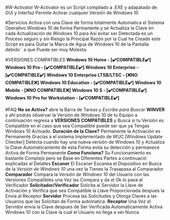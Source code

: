 #W-Activator
W-Activator es un Script compilado a .EXE y adapatado de GUI y Interfaz Permite Activar cualquier Versión de Windows 10

#Servicios
Activa con una Clave de forma totalmente Automatica el Sistema Operativo Windows 10
de forma Permanente y se Actualiza la Clave en cada Actualización de Windows 10 para 
Así evitar ser Detectada es un Proceso seguro y sin Riesgo la Principal Razón por la Cual
he Creado este Script es para Quitar la Marca de Agua de Windows 10 de la Pantalla debido¨
a que Puede ser muy Molesta.

#VERSIONES COMPATIBLES
__Windows 10 Home - [✔️COMPATIBLE✔️]__
__Windows 10 Pro - [✔️COMPATIBLE✔️]__
__Windows 10 Enterprise - [✔️COMPATIBLE✔️]__
__Windows 10 Enterprise LTSB/LTSC - [❌NO COMPATIBLE❌]__
__Windows 10 Education - [✔️COMPATIBLE✔️]__
__Windows 10 Mobile - [❌NO COMPATIBLE❌]__
__Windows 10 S - [✔️COMPATIBLE✔️]__
__Windows 10 Pro for Workstation - [✔️COMPATIBLE✔️]__


#FAQ
__No se Activa?__ abre la Barra de Tareas y *Escribe para Buscar* __WINVER__ y ahí podràs observar la Versión de Windows 10 de tu Equipo
a continuación regresa a __VERSIONES COMPATIBLES__ y Busca si tu Versión es Compatible en el caso que sea Compatible puede ser que ya Tengas
Windows 10 Activado.
__Duración de la Clave?__ Permanente la Activación es Permanente Gracias a el sistema Implementado de WUC [Windows Update Checker] Detecta cuando
hay una nueva versión de Windows 10 y Actualiza la Clave Automàticamente de esta Forma evita su detección y permanece Activa de Forma Permanente
__Como Funciona?__ Su Funcionamiento es bastante Complejo pero se Base en Diferentes Partes a continuació explicadas al Detalles
__Escaner__ El Escaner Escanea el Dispositivo en Busca de la *Versión de Windows 10* una vez la Tienes la Trasapasa al Comparador
__Comparador__ Compara la *Versión de Windows 10* del Usuario con las Versiones Compatibles una Vez las Compara y da el Ok lo pasa al Verificador
__Solicitador/Verificador__ Solicita al Servidor la Llave de Activación y Verifica que sea Compatible la Llave Proporcionada despues la Envia al Receptor
__Servidor__ Procesa las Solicitudes y Otorga Claves a las Usuarios que las Solicitan de Forma automatica.
__Receptor__ Una Vez el Servidor envia la Clave despues de Ser Verificada Automaticamente Activa Windows 10 con la Clave la cual el Usuario no llega a ver Nunca
